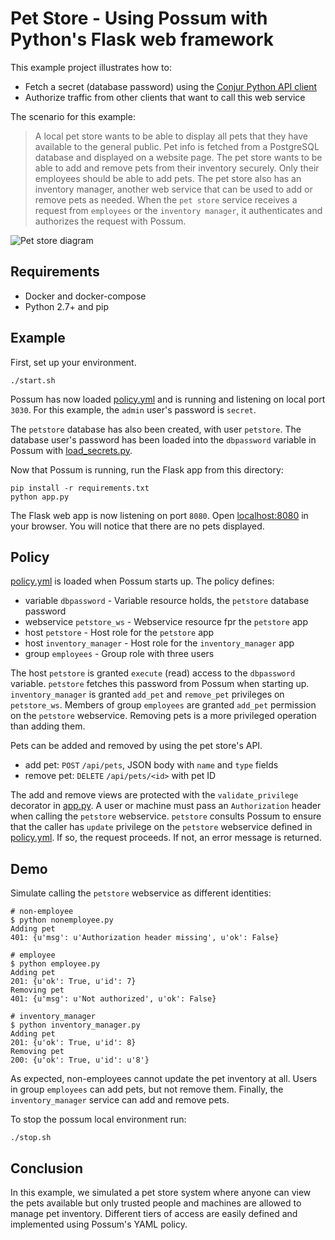 # Pet Store - Using Possum with Python's Flask web framework

This example project illustrates how to:

* Fetch a secret (database password) using the [Conjur Python API client](https://pypi.python.org/pypi/Conjur)
* Authorize traffic from other clients that want to call this web service

The scenario for this example:

> A local pet store wants to be able to display all pets that they have available to the general public.
Pet info is fetched from a PostgreSQL database and displayed on a website page. The pet store wants to be able
to add and remove pets from their inventory securely. Only their employees should be able to add pets.
The pet store also has an inventory manager, another web service that can be used to add or remove pets as needed. 
When the `pet store` service receives a request from `employees` or the `inventory manager`, it authenticates and authorizes the
request with Possum.

![Pet store diagram](http://i.imgur.com/HLSO2VB.png)

## Requirements

* Docker and docker-compose
* Python 2.7+ and pip

## Example

First, set up your environment.

```
./start.sh
```

Possum has now loaded [policy.yml](policy.yml) and is running and listening on
local port `3030`. For this example, the `admin` user's password is
`secret`.

The `petstore` database has also been created, with user `petstore`.
The database user's password has been loaded into the `dbpassword` variable
in Possum with [load_secrets.py](load_secrets.py).

Now that Possum is running, run the Flask app from this directory:

```
pip install -r requirements.txt
python app.py
```

The Flask web app is now listening on port `8080`.
Open [localhost:8080](http://localhost:8080) in your browser.
You will notice that there are no pets displayed.

## Policy

[policy.yml](policy.yml) is loaded when Possum starts up. The policy defines:

* variable `dbpassword` - Variable resource holds, the `petstore` database password
* webservice `petstore_ws` - Webservice resource fpr the `petstore` app
* host `petstore` - Host role for the `petstore` app
* host `inventory_manager` - Host role for the `inventory_manager` app
* group `employees` - Group role with three users

The host `petstore` is granted `execute` (read) access to the `dbpassword` variable. `petstore` fetches this password from Possum when starting up.
`inventory_manager` is granted `add_pet` and `remove_pet` privileges on `petstore_ws`. 
Members of group `employees` are granted `add_pet` permission on the `petstore` webservice. Removing pets is a more privileged operation than adding them.

Pets can be added and removed by using the pet store's API.

* add pet: `POST` `/api/pets`, JSON body with `name` and `type` fields
* remove pet: `DELETE` `/api/pets/<id>` with pet ID

The add and remove views are protected with the `validate_privilege` decorator
in [app.py](app.py). A user or machine must pass an `Authorization` header
when calling the `petstore` webservice. `petstore` consults Possum to ensure
that the caller has `update` privilege on the `petstore` webservice defined
in [policy.yml](policy.yml). If so, the request proceeds. If not, an error
message is returned.

## Demo

Simulate calling the `petstore` webservice as different identities:

```sh-session
# non-employee
$ python nonemployee.py
Adding pet
401: {u'msg': u'Authorization header missing', u'ok': False}

# employee
$ python employee.py
Adding pet
201: {u'ok': True, u'id': 7}
Removing pet
401: {u'msg': u'Not authorized', u'ok': False}

# inventory_manager
$ python inventory_manager.py
Adding pet
201: {u'ok': True, u'id': 8}
Removing pet
200: {u'ok': True, u'id': u'8'}
```

As expected, non-employees cannot update the pet inventory at all. Users in group
`employees` can add pets, but not remove them. Finally, the `inventory_manager` service
can add and remove pets.

To stop the possum local environment run:

```
./stop.sh
```

## Conclusion

In this example, we simulated a pet store system where anyone can view the
pets available but only trusted people and machines are allowed to manage
pet inventory. Different tiers of access are easily defined and implemented 
using Possum's YAML policy.
